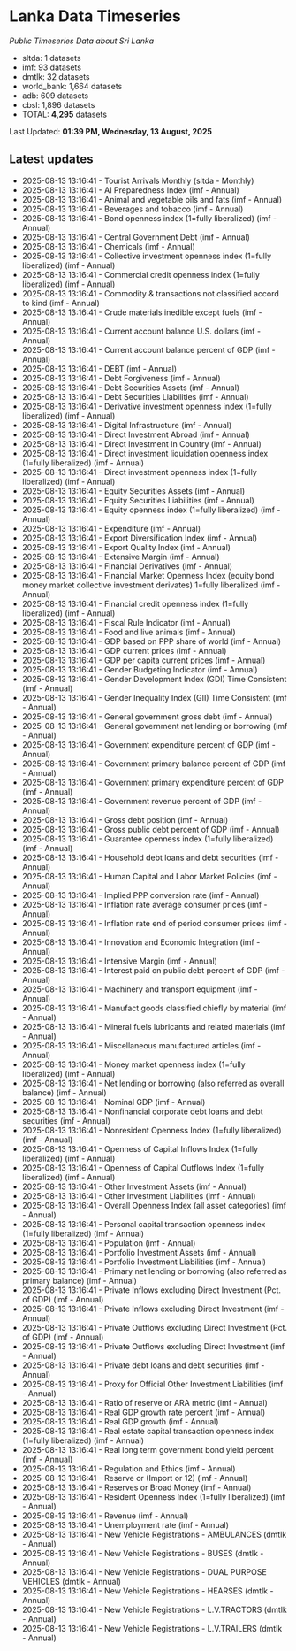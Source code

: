 # Lanka Data Timeseries
*Public Timeseries Data about Sri Lanka*

* sltda: 1 datasets
* imf: 93 datasets
* dmtlk: 32 datasets
* world_bank: 1,664 datasets
* adb: 609 datasets
* cbsl: 1,896 datasets
* TOTAL: **4,295** datasets

Last Updated: **01:39 PM, Wednesday, 13 August, 2025**

## Latest updates

* 2025-08-13 13:16:41 - Tourist Arrivals Monthly (sltda - Monthly)
* 2025-08-13 13:16:41 - AI Preparedness Index (imf - Annual)
* 2025-08-13 13:16:41 - Animal and vegetable oils and fats (imf - Annual)
* 2025-08-13 13:16:41 - Beverages and tobacco (imf - Annual)
* 2025-08-13 13:16:41 - Bond openness index (1=fully liberalized) (imf - Annual)
* 2025-08-13 13:16:41 - Central Government Debt (imf - Annual)
* 2025-08-13 13:16:41 - Chemicals (imf - Annual)
* 2025-08-13 13:16:41 - Collective investment openness index (1=fully liberalized) (imf - Annual)
* 2025-08-13 13:16:41 - Commercial credit openness index (1=fully liberalized) (imf - Annual)
* 2025-08-13 13:16:41 - Commodity & transactions not classified accord to kind (imf - Annual)
* 2025-08-13 13:16:41 - Crude materials inedible except fuels (imf - Annual)
* 2025-08-13 13:16:41 - Current account balance U.S. dollars (imf - Annual)
* 2025-08-13 13:16:41 - Current account balance percent of GDP (imf - Annual)
* 2025-08-13 13:16:41 - DEBT (imf - Annual)
* 2025-08-13 13:16:41 - Debt Forgiveness (imf - Annual)
* 2025-08-13 13:16:41 - Debt Securities Assets (imf - Annual)
* 2025-08-13 13:16:41 - Debt Securities Liabilities (imf - Annual)
* 2025-08-13 13:16:41 - Derivative investment openness index (1=fully liberalized) (imf - Annual)
* 2025-08-13 13:16:41 - Digital Infrastructure (imf - Annual)
* 2025-08-13 13:16:41 - Direct Investment Abroad (imf - Annual)
* 2025-08-13 13:16:41 - Direct Investment In Country (imf - Annual)
* 2025-08-13 13:16:41 - Direct investment liquidation openness index (1=fully liberalized) (imf - Annual)
* 2025-08-13 13:16:41 - Direct investment openness index (1=fully liberalized) (imf - Annual)
* 2025-08-13 13:16:41 - Equity Securities Assets (imf - Annual)
* 2025-08-13 13:16:41 - Equity Securities Liabilities (imf - Annual)
* 2025-08-13 13:16:41 - Equity openness index (1=fully liberalized) (imf - Annual)
* 2025-08-13 13:16:41 - Expenditure (imf - Annual)
* 2025-08-13 13:16:41 - Export Diversification Index (imf - Annual)
* 2025-08-13 13:16:41 - Export Quality Index (imf - Annual)
* 2025-08-13 13:16:41 - Extensive Margin (imf - Annual)
* 2025-08-13 13:16:41 - Financial Derivatives (imf - Annual)
* 2025-08-13 13:16:41 - Financial Market Openness Index (equity bond money market collective investment derivates) 1=fully liberalized (imf - Annual)
* 2025-08-13 13:16:41 - Financial credit openness index (1=fully liberalized) (imf - Annual)
* 2025-08-13 13:16:41 - Fiscal Rule Indicator (imf - Annual)
* 2025-08-13 13:16:41 - Food and live animals (imf - Annual)
* 2025-08-13 13:16:41 - GDP based on PPP share of world (imf - Annual)
* 2025-08-13 13:16:41 - GDP current prices (imf - Annual)
* 2025-08-13 13:16:41 - GDP per capita current prices (imf - Annual)
* 2025-08-13 13:16:41 - Gender Budgeting Indicator (imf - Annual)
* 2025-08-13 13:16:41 - Gender Development Index (GDI) Time Consistent (imf - Annual)
* 2025-08-13 13:16:41 - Gender Inequality Index (GII) Time Consistent (imf - Annual)
* 2025-08-13 13:16:41 - General government gross debt (imf - Annual)
* 2025-08-13 13:16:41 - General government net lending or borrowing (imf - Annual)
* 2025-08-13 13:16:41 - Government expenditure percent of GDP (imf - Annual)
* 2025-08-13 13:16:41 - Government primary balance percent of GDP (imf - Annual)
* 2025-08-13 13:16:41 - Government primary expenditure percent of GDP (imf - Annual)
* 2025-08-13 13:16:41 - Government revenue percent of GDP (imf - Annual)
* 2025-08-13 13:16:41 - Gross debt position (imf - Annual)
* 2025-08-13 13:16:41 - Gross public debt percent of GDP (imf - Annual)
* 2025-08-13 13:16:41 - Guarantee openness index (1=fully liberalized) (imf - Annual)
* 2025-08-13 13:16:41 - Household debt loans and debt securities (imf - Annual)
* 2025-08-13 13:16:41 - Human Capital and Labor Market Policies (imf - Annual)
* 2025-08-13 13:16:41 - Implied PPP conversion rate (imf - Annual)
* 2025-08-13 13:16:41 - Inflation rate average consumer prices (imf - Annual)
* 2025-08-13 13:16:41 - Inflation rate end of period consumer prices (imf - Annual)
* 2025-08-13 13:16:41 - Innovation and Economic Integration (imf - Annual)
* 2025-08-13 13:16:41 - Intensive Margin (imf - Annual)
* 2025-08-13 13:16:41 - Interest paid on public debt percent of GDP (imf - Annual)
* 2025-08-13 13:16:41 - Machinery and transport equipment (imf - Annual)
* 2025-08-13 13:16:41 - Manufact goods classified chiefly by material (imf - Annual)
* 2025-08-13 13:16:41 - Mineral fuels lubricants and related materials (imf - Annual)
* 2025-08-13 13:16:41 - Miscellaneous manufactured articles (imf - Annual)
* 2025-08-13 13:16:41 - Money market openness index (1=fully liberalized) (imf - Annual)
* 2025-08-13 13:16:41 - Net lending or borrowing (also referred as overall balance) (imf - Annual)
* 2025-08-13 13:16:41 - Nominal GDP (imf - Annual)
* 2025-08-13 13:16:41 - Nonfinancial corporate debt loans and debt securities (imf - Annual)
* 2025-08-13 13:16:41 - Nonresident Openness Index (1=fully liberalized) (imf - Annual)
* 2025-08-13 13:16:41 - Openness of Capital Inflows Index (1=fully liberalized) (imf - Annual)
* 2025-08-13 13:16:41 - Openness of Capital Outflows Index (1=fully liberalized) (imf - Annual)
* 2025-08-13 13:16:41 - Other Investment Assets (imf - Annual)
* 2025-08-13 13:16:41 - Other Investment Liabilities (imf - Annual)
* 2025-08-13 13:16:41 - Overall Openness Index (all asset categories) (imf - Annual)
* 2025-08-13 13:16:41 - Personal capital transaction openness index (1=fully liberalized) (imf - Annual)
* 2025-08-13 13:16:41 - Population (imf - Annual)
* 2025-08-13 13:16:41 - Portfolio Investment Assets (imf - Annual)
* 2025-08-13 13:16:41 - Portfolio Investment Liabilities (imf - Annual)
* 2025-08-13 13:16:41 - Primary net lending or borrowing (also referred as primary balance) (imf - Annual)
* 2025-08-13 13:16:41 - Private Inflows excluding Direct Investment (Pct. of GDP) (imf - Annual)
* 2025-08-13 13:16:41 - Private Inflows excluding Direct Investment (imf - Annual)
* 2025-08-13 13:16:41 - Private Outflows excluding Direct Investment (Pct. of GDP) (imf - Annual)
* 2025-08-13 13:16:41 - Private Outflows excluding Direct Investment (imf - Annual)
* 2025-08-13 13:16:41 - Private debt loans and debt securities (imf - Annual)
* 2025-08-13 13:16:41 - Proxy for Official Other Investment Liabilities (imf - Annual)
* 2025-08-13 13:16:41 - Ratio of reserve or ARA metric (imf - Annual)
* 2025-08-13 13:16:41 - Real GDP growth rate percent (imf - Annual)
* 2025-08-13 13:16:41 - Real GDP growth (imf - Annual)
* 2025-08-13 13:16:41 - Real estate capital transaction openness index (1=fully liberalized) (imf - Annual)
* 2025-08-13 13:16:41 - Real long term government bond yield percent (imf - Annual)
* 2025-08-13 13:16:41 - Regulation and Ethics (imf - Annual)
* 2025-08-13 13:16:41 - Reserve or (Import or 12) (imf - Annual)
* 2025-08-13 13:16:41 - Reserves or Broad Money (imf - Annual)
* 2025-08-13 13:16:41 - Resident Openness Index (1=fully liberalized) (imf - Annual)
* 2025-08-13 13:16:41 - Revenue (imf - Annual)
* 2025-08-13 13:16:41 - Unemployment rate (imf - Annual)
* 2025-08-13 13:16:41 - New Vehicle Registrations - AMBULANCES (dmtlk - Annual)
* 2025-08-13 13:16:41 - New Vehicle Registrations - BUSES (dmtlk - Annual)
* 2025-08-13 13:16:41 - New Vehicle Registrations - DUAL PURPOSE VEHICLES (dmtlk - Annual)
* 2025-08-13 13:16:41 - New Vehicle Registrations - HEARSES (dmtlk - Annual)
* 2025-08-13 13:16:41 - New Vehicle Registrations - L.V.TRACTORS (dmtlk - Annual)
* 2025-08-13 13:16:41 - New Vehicle Registrations - L.V.TRAILERS (dmtlk - Annual)